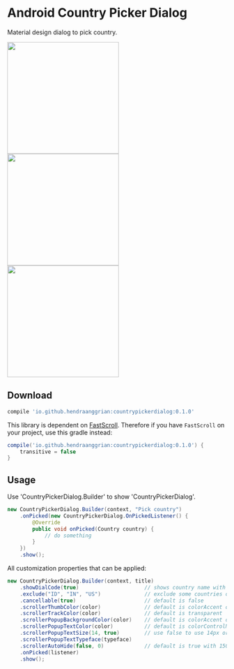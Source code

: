 Android Country Picker Dialog
=============================

Material design dialog to pick country.

<img width="256" src="https://raw.githubusercontent.com/hendraanggrian/countrypickerdialog/master/screenshot/simple.png">
<img width="256" src="https://raw.githubusercontent.com/hendraanggrian/countrypickerdialog/master/screenshot/showingcountrycode.png">
<img width="256" src="https://raw.githubusercontent.com/hendraanggrian/countrypickerdialog/master/screenshot/customizedscroller.png">


Download
--------

```gradle
compile 'io.github.hendraanggrian:countrypickerdialog:0.1.0'
```

This library is dependent on [FastScroll](https://github.com/FutureMind/recycler-fast-scroll).
Therefore if you have `FastScroll` on your project, use this gradle instead:

```gradle
compile('io.github.hendraanggrian:countrypickerdialog:0.1.0') {
    transitive = false
}
```


Usage
-----

Use 'CountryPickerDialog.Builder' to show 'CountryPickerDialog'.

```java
new CountryPickerDialog.Builder(context, "Pick country")
    .onPicked(new CountryPickerDialog.OnPickedListener() {
        @Override
        public void onPicked(Country country) {
            // do something
        }
    })
    .show();
```

All customization properties that can be applied:

```java
new CountryPickerDialog.Builder(context, title)
    .showDialCode(true)                     // shows country name with dial code, default is false
    .exclude("ID", "IN", "US")              // exclude some countries on the list
    .cancellable(true)                      // default is false
    .scrollerThumbColor(color)              // default is colorAccent of your theme
    .scrollerTrackColor(color)              // default is transparent 
    .scrollerPopupBackgroundColor(color)    // default is colorAccent of your theme
    .scrollerPopupTextColor(color)          // default is colorControlNormal of your theme 
    .scrollerPopupTextSize(14, true)        // use false to use 14px or true to use 14dp
    .scrollerPopupTextTypeface(typeface)
    .scrollerAutoHide(false, 0)             // default is true with 1500ms delay
    .onPicked(listener)
    .show();
```